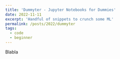```yaml
---
title: 'Dummyter - Jupyter Notebooks for Dummies'
date: 2022-11-11
excerpt: 'Handful of snippets to crunch some ML'
permalink: /posts/2022/dummyter
tags:
  - code
  - beginner
---
```


Blabla